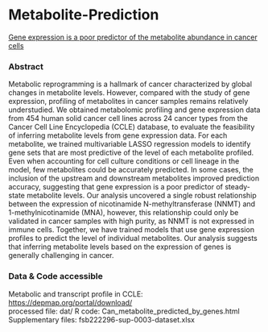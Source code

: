 # Metabolite-Prediction
[Gene expression is a poor predictor of the metabolite abundance in cancer cells](https://faseb.onlinelibrary.wiley.com/doi/10.1096/fj.202101921RR)


### Abstract  
Metabolic reprogramming is a hallmark of cancer characterized by global changes in metabolite levels. However, compared with the study of gene expression, profiling of metabolites in cancer samples remains relatively understudied. We obtained metabolomic profiling and gene expression data from 454 human solid cancer cell lines across 24 cancer types from the Cancer Cell Line Encyclopedia (CCLE) database, to evaluate the feasibility of inferring metabolite levels from gene expression data. For each metabolite, we trained multivariable LASSO regression models to identify gene sets that are most predictive of the level of each metabolite profiled. Even when accounting for cell culture conditions or cell lineage in the model, few metabolites could be accurately predicted. In some cases, the inclusion of the upstream and downstream metabolites improved prediction accuracy, suggesting that gene expression is a poor predictor of steady-state metabolite levels. Our analysis uncovered a single robust relationship between the expression of nicotinamide N-methyltransferase (NNMT) and 1-methylnicotinamide (MNA), however, this relationship could only be validated in cancer samples with high purity, as NNMT is not expressed in immune cells. Together, we have trained models that use gene expression profiles to predict the level of individual metabolites. Our analysis suggests that inferring metabolite levels based on the expression of genes is generally challenging in cancer.  



### Data & Code accessible
Metabolic and transcript profile in CCLE: https://depmap.org/portal/download/  
processed file: dat/
R code: Can_metabolite_predicted_by_genes.html 
Supplementary files: fsb222296-sup-0003-dataset.xlsx








